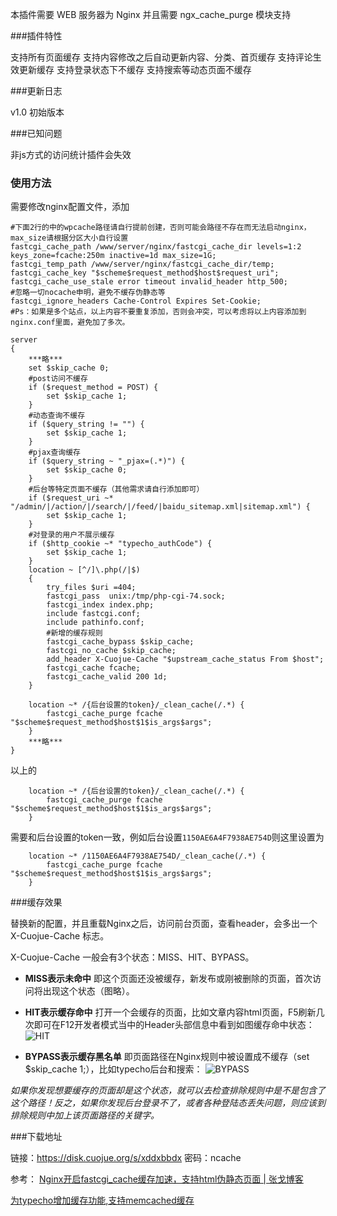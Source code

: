 本插件需要 WEB 服务器为 Nginx 并且需要 ngx_cache_purge 模块支持

###插件特性

支持所有页面缓存
支持内容修改之后自动更新内容、分类、首页缓存
支持评论生效更新缓存
支持登录状态下不缓存
支持搜索等动态页面不缓存

###更新日志

v1.0 初始版本

###已知问题

非js方式的访问统计插件会失效

### 使用方法

需要修改nginx配置文件，添加
```nginx
#下面2行的中的wpcache路径请自行提前创建，否则可能会路径不存在而无法启动nginx，max_size请根据分区大小自行设置
fastcgi_cache_path /www/server/nginx/fastcgi_cache_dir levels=1:2 keys_zone=fcache:250m inactive=1d max_size=1G;
fastcgi_temp_path /www/server/nginx/fastcgi_cache_dir/temp;
fastcgi_cache_key "$scheme$request_method$host$request_uri";
fastcgi_cache_use_stale error timeout invalid_header http_500;
#忽略一切nocache申明，避免不缓存伪静态等
fastcgi_ignore_headers Cache-Control Expires Set-Cookie;
#Ps：如果是多个站点，以上内容不要重复添加，否则会冲突，可以考虑将以上内容添加到nginx.conf里面，避免加了多次。
```

```nginx
server
{
	***略***
	set $skip_cache 0;
	#post访问不缓存
	if ($request_method = POST) {
		set $skip_cache 1;
	}
	#动态查询不缓存
	if ($query_string != "") {
		set $skip_cache 1;
	}
	#pjax查询缓存
	if ($query_string ~ "_pjax=(.*)") {
		set $skip_cache 0;
	}
	#后台等特定页面不缓存（其他需求请自行添加即可）
	if ($request_uri ~* "/admin/|/action/|/search/|/feed/|baidu_sitemap.xml|sitemap.xml") {
		set $skip_cache 1;
	}
	#对登录的用户不展示缓存
	if ($http_cookie ~* "typecho_authCode") {
		set $skip_cache 1;
	}
	location ~ [^/]\.php(/|$)
	{
		try_files $uri =404;
		fastcgi_pass  unix:/tmp/php-cgi-74.sock;
		fastcgi_index index.php;
		include fastcgi.conf;
		include pathinfo.conf;
		#新增的缓存规则
		fastcgi_cache_bypass $skip_cache;
		fastcgi_no_cache $skip_cache;
		add_header X-Cuojue-Cache "$upstream_cache_status From $host";
		fastcgi_cache fcache;
		fastcgi_cache_valid 200 1d;
	}

	location ~* /{后台设置的token}/_clean_cache(/.*) {
		fastcgi_cache_purge fcache "$scheme$request_method$host$1$is_args$args";
	}
	***略***
}
```
以上的
```nginx
	location ~* /{后台设置的token}/_clean_cache(/.*) {
		fastcgi_cache_purge fcache "$scheme$request_method$host$1$is_args$args";
	}
```
需要和后台设置的token一致，例如后台设置`1150AE6A4F7938AE754D`则这里设置为
```nginx
	location ~* /1150AE6A4F7938AE754D/_clean_cache(/.*) {
		fastcgi_cache_purge fcache "$scheme$request_method$host$1$is_args$args";
	}
```

###缓存效果

替换新的配置，并且重载Nginx之后，访问前台页面，查看header，会多出一个 X-Cuojue-Cache 标志。

X-Cuojue-Cache 一般会有3个状态：MISS、HIT、BYPASS。

- **MISS表示未命中**
即这个页面还没被缓存，新发布或刚被删除的页面，首次访问将出现这个状态（图略）。

- **HIT表示缓存命中**
打开一个会缓存的页面，比如文章内容html页面，F5刷新几次即可在F12开发者模式当中的Header头部信息中看到如图缓存命中状态：
![HIT](https://cuojue.org/usr/uploads/2020/02/2906163519.png)

- **BYPASS表示缓存黑名单**
即页面路径在Nginx规则中被设置成不缓存（set $skip_cache 1;），比如typecho后台和搜索：
![BYPASS](https://cuojue.org/usr/uploads/2020/02/4256031367.png)

*如果你发现想要缓存的页面却是这个状态，就可以去检查排除规则中是不是包含了这个路径！反之，如果你发现后台登录不了，或者各种登陆态丢失问题，则应该到排除规则中加上该页面路径的关键字。*

###下载地址

链接：https://disk.cuojue.org/s/xddxbbdx   密码：ncache


参考：
[Nginx开启fastcgi_cache缓存加速，支持html伪静态页面 | 张戈博客](https://zhangge.net/5042.html "Nginx开启fastcgi_cache缓存加速，支持html伪静态页面 | 张戈博客")

[为typecho增加缓存功能,支持memcached缓存](https://cuojue.org/read/typecho-cache-memcache.html "为typecho增加缓存功能,支持memcached缓存")
